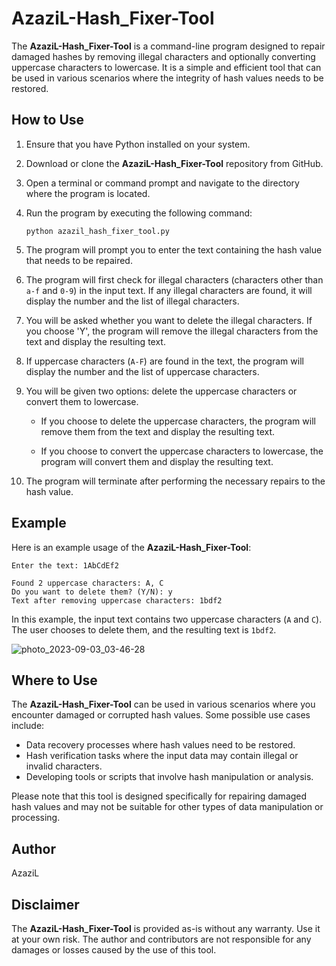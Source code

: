 # AzaziL-Hash_Fixer-Tool

The **AzaziL-Hash_Fixer-Tool** is a command-line program designed to repair damaged hashes by removing illegal characters and optionally converting uppercase characters to lowercase. It is a simple and efficient tool that can be used in various scenarios where the integrity of hash values needs to be restored.

## How to Use

1. Ensure that you have Python installed on your system.

2. Download or clone the **AzaziL-Hash_Fixer-Tool** repository from GitHub.

3. Open a terminal or command prompt and navigate to the directory where the program is located.

4. Run the program by executing the following command:

   ```
   python azazil_hash_fixer_tool.py
   ```

5. The program will prompt you to enter the text containing the hash value that needs to be repaired.

6. The program will first check for illegal characters (characters other than `a-f` and `0-9`) in the input text. If any illegal characters are found, it will display the number and the list of illegal characters.

7. You will be asked whether you want to delete the illegal characters. If you choose 'Y', the program will remove the illegal characters from the text and display the resulting text.

8. If uppercase characters (`A-F`) are found in the text, the program will display the number and the list of uppercase characters.

9. You will be given two options: delete the uppercase characters or convert them to lowercase.

    - If you choose to delete the uppercase characters, the program will remove them from the text and display the resulting text.
    
    - If you choose to convert the uppercase characters to lowercase, the program will convert them and display the resulting text.

10. The program will terminate after performing the necessary repairs to the hash value.

## Example

Here is an example usage of the **AzaziL-Hash_Fixer-Tool**:

```
Enter the text: 1AbCdEf2

Found 2 uppercase characters: A, C
Do you want to delete them? (Y/N): y
Text after removing uppercase characters: 1bdf2
```
In this example, the input text contains two uppercase characters (`A` and `C`). The user chooses to delete them, and the resulting text is `1bdf2`.

![photo_2023-09-03_03-46-28](https://github.com/MolCoteH/AzaziL_Hash_Fixer/assets/121525098/d6758819-c217-403b-8ae7-779b9f49b607)

## Where to Use

The **AzaziL-Hash_Fixer-Tool** can be used in various scenarios where you encounter damaged or corrupted hash values. Some possible use cases include:

- Data recovery processes where hash values need to be restored.
- Hash verification tasks where the input data may contain illegal or invalid characters.
- Developing tools or scripts that involve hash manipulation or analysis.

Please note that this tool is designed specifically for repairing damaged hash values and may not be suitable for other types of data manipulation or processing.

## Author

AzaziL

## Disclaimer

The **AzaziL-Hash_Fixer-Tool** is provided as-is without any warranty. Use it at your own risk. The author and contributors are not responsible for any damages or losses caused by the use of this tool.
